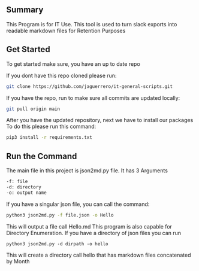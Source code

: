 ## Summary 
This Program is for IT Use. This tool is used to turn slack exports into readable markdown files for Retention Purposes

## Get Started
To get started make sure, you have an up to date repo

If you dont have this repo cloned please run:
``` bash
git clone https://github.com/jaguerrero/it-general-scripts.git
```

If you have the repo, run to make sure all commits are updated locally:
```bash
git pull origin main
```

After you have the updated repository, next we have to install our packages 
To do this please run this command:
``` bash
pip3 install -r requirements.txt
```

## Run the Command 
The main file in this project is json2md.py file. It has 3 Arguments
```bash
-f: file
-d: directory 
-o: output name
```
If you have a singular json file, you can call the command:
```bash
python3 json2md.py -f file.json -o Hello
```
This will output a file call Hello.md
This program is also capable for Directory Enumeration. If you have a directory of json files you can run 
```
python3 json2md.py -d dirpath -o hello
```
This will create a directory call hello that has markdown files concatenated by Month